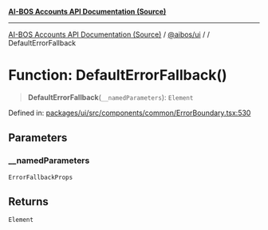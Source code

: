 [**AI-BOS Accounts API Documentation (Source)**](../../../README.md)

***

[AI-BOS Accounts API Documentation (Source)](../../../README.md) / [@aibos/ui](../README.md) / [](../README.md) / DefaultErrorFallback

# Function: DefaultErrorFallback()

> **DefaultErrorFallback**(`__namedParameters`): `Element`

Defined in: [packages/ui/src/components/common/ErrorBoundary.tsx:530](https://github.com/pohlai88/accounts/blob/48103fb36d28b2b9bfb33472b6de2f719773cde9/packages/ui/src/components/common/ErrorBoundary.tsx#L530)

## Parameters

### \_\_namedParameters

`ErrorFallbackProps`

## Returns

`Element`
